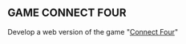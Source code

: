 ## GAME CONNECT FOUR

Develop a web version of the game "[Connect Four](https://en.wikipedia.org/wiki/Connect_Four)"